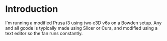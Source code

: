 # Introduction
I'm running a modified Prusa i3 using two e3D v6s on a Bowden setup. Any and all gcode is typically made using Slicer or Cura, and modified using a text editor so the fan runs constantly.
